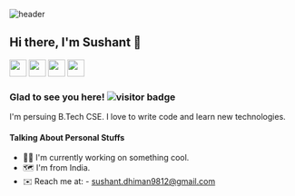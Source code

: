 ![header](https://raw.githubusercontent.com/sushant102004/sushant102004/main/header.png)
## Hi there, I'm Sushant 👋
<a href="https://instagram.com/sushant102004"><img width="30px" src="https://camo.githubusercontent.com/c9dacf0f25a1489fdbc6c0d2b41cda58b77fa210a13a886d6f99e027adfbd358/68747470733a2f2f6564656e742e6769746875622e696f2f537570657254696e7949636f6e732f696d616765732f7376672f696e7374616772616d2e737667" /></a>
<a href="https://www.linkedin.com/in/sushant-dhiman-4953761b3/?lipi=urn%3Ali%3Apage%3Ad_flagship3_feed%3Bfwgl2XEiRSCkKndLRRql3g%3D%3D"><img width="30px" src="https://camo.githubusercontent.com/c8a9c5b414cd812ad6a97a46c29af67239ddaeae08c41724ff7d945fb4c047e5/68747470733a2f2f6564656e742e6769746875622e696f2f537570657254696e7949636f6e732f696d616765732f7376672f6c696e6b6564696e2e737667" /></a>
<a href="mailto:sushant.dhiman9812@gmail.com"><img width="30px" src="https://camo.githubusercontent.com/4a3dd8d10a27c272fd04b2ce8ed1a130606f95ea6a76b5e19ce8b642faa18c27/68747470733a2f2f6564656e742e6769746875622e696f2f537570657254696e7949636f6e732f696d616765732f7376672f676d61696c2e737667" /></a>
<a href="https://t.me/sushant102004"><img width="30px" src="https://camo.githubusercontent.com/f4b401dd7cd9b7840fd31acafd49e151a80e4c9600bf219934461b96dd98e013/68747470733a2f2f6564656e742e6769746875622e696f2f537570657254696e7949636f6e732f696d616765732f7376672f74656c656772616d2e737667" /></a> 
### Glad to see you here! ![visitor badge](https://visitor-badge.glitch.me/badge?page_id=sushant102004.visitor-badge)

I'm persuing B.Tech CSE. I love to write code and learn new technologies.

#### Talking About Personal Stuffs
<ul>
  <li>🧑‍💻 I'm currently working on something cool.</li>
  <li>🗺️ I'm from India.</li>
  <li>✉️ Reach me at: - <a href="mailto:sushant.dhiman9812@gmail.com">sushant.dhiman9812@gmail.com</a></li>
 </ul>
 
